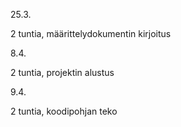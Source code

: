 25.3.

2 tuntia, määrittelydokumentin kirjoitus


8.4.

2 tuntia, projektin alustus


9.4.

2 tuntia, koodipohjan teko
